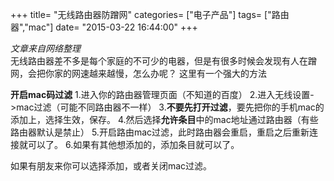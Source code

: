+++
title= "无线路由器防蹭网"
categories= ["电子产品"]
tags= ["路由器","mac"]
date= "2015-03-22 16:44:00"
+++

 *文章来自网络整理*   
 无线路由器差不多是每个家庭的不可少的电器，但是有很多时候会发现有人在蹭网，会把你家的网速越来越慢，怎么办呢？
这里有一个强大的方法


<!--more-->


 **开启mac码过滤**
1.进入你的路由器管理页面（不知道的百度）
2.进入无线设置->mac过滤（可能不同路由器不一样）
3.**不要先打开过滤**，要先把你的手机mac的添加上，选择生效，保存。
4.然后选择**允许条目**中的mac地址通过路由器（有些路由器默认是禁止）
5.开启路由mac过滤，此时路由器会重启，重启之后重新连接就可以了。
6.如果有其他想添加的，添加条目就可以了。


如果有朋友来你可以选择添加，或者关闭mac过滤。
